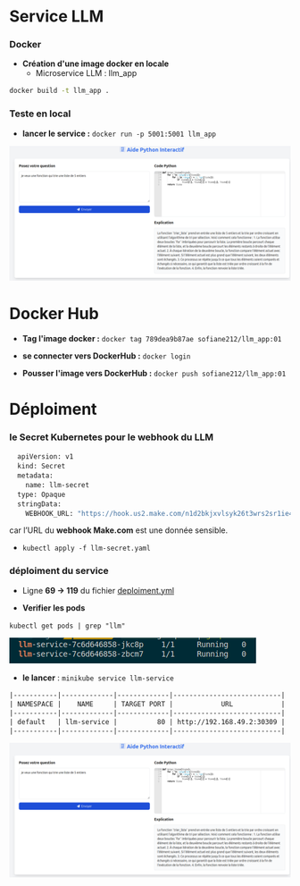 # Service LLM

### Docker

* **Création d'une image docker en locale**
  * Microservice LLM : llm_app

````sh
docker build -t llm_app .  
````

### Teste en local
* **lancer le service :** ``docker run -p 5001:5001 llm_app``

![teste_llm](/IMAGES/teste_llm.png)

# Docker Hub

* **Tag l'image docker :** ``docker tag 789dea9b87ae sofiane212/llm_app:01``
 
* **se connecter vers DockerHub :** ``docker login``

* **Pousser l'image vers DockerHub :** ``docker push sofiane212/llm_app:01``
  
# Déploiment

### le Secret Kubernetes pour le webhook du LLM
````sh
  apiVersion: v1
  kind: Secret
  metadata:
    name: llm-secret
  type: Opaque
  stringData:
    WEBHOOK_URL: "https://hook.us2.make.com/n1d2bkjxvlsyk26t3wrs2sr1ie4b73ma"


````
car l’URL du **webhook Make.com** est une donnée sensible.

* ``kubectl apply -f llm-secret.yaml``

### déploiment du service
* Ligne **69 -> 119** du fichier [deploiment.yml](/deploiment.yml)

* **Verifier les pods**

``kubectl get pods | grep "llm" ``

![pods_llm](/IMAGES/pods_llm.png)

* **le lancer** : ``minikube service llm-service ``
````
|-----------|-------------|-------------|---------------------------|
| NAMESPACE |    NAME     | TARGET PORT |            URL            |
|-----------|-------------|-------------|---------------------------|
| default   | llm-service |          80 | http://192.168.49.2:30309 |
|-----------|-------------|-------------|---------------------------|
````

![llm_teste](/IMAGES/teste_llm.png)